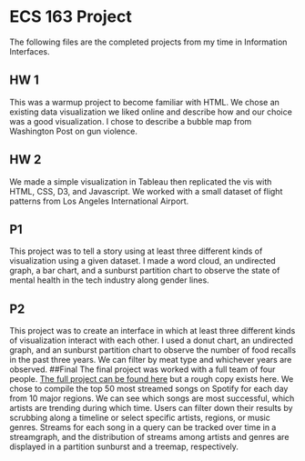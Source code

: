 # ECS 163 Project
The following files are the completed projects from my time in Information Interfaces.
## HW 1
This was a warmup project to become familiar with HTML. We chose an existing data visualization we liked online and describe how and our choice was a good visualization. I chose to describe a bubble map from Washington Post on gun violence.
## HW 2
We made a simple visualization in Tableau then replicated the vis with HTML, CSS, D3, and Javascript. We worked with a small dataset of flight patterns from Los Angeles International Airport.
## P1
This project was to tell a story using at least three different kinds of visualization using a given dataset. I made a word cloud, an undirected graph, a bar chart, and a sunburst partition chart to observe the state of mental health in the tech industry along gender lines.
## P2
This project was to create an interface in which at least three different kinds of visualization interact with each other. I used a donut chart, an undirected graph, and an sunburst partition chart to observe the number of food recalls in the past three years. We can filter by meat type and whichever years are observed.
##Final
The final project was worked with a full team of four people. [The full project can be found here](https://github.com/lovick/ecs163-final) but a rough copy exists here. We chose to compile the top 50 most streamed songs on Spotify for each day from 10 major regions. We can see which songs are most successful, which artists are trending during which time. Users can filter down their results by scrubbing along a timeline or select specific artists, regions, or music genres. Streams for each song in a query can be tracked over time in a streamgraph, and the distribution of streams among artists and genres are displayed in a partition sunburst and a treemap, respectively.
